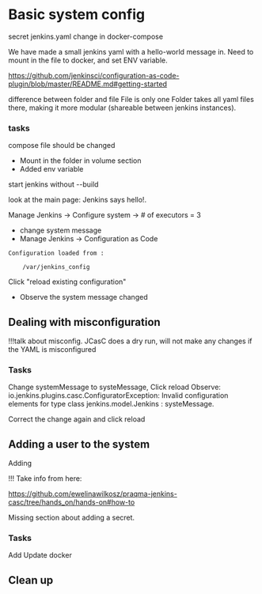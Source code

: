 # Basic system config

secret
jenkins.yaml
change in docker-compose

We have made a small jenkins yaml with a hello-world message in.
Need to mount in the file to docker, and set ENV variable.

https://github.com/jenkinsci/configuration-as-code-plugin/blob/master/README.md#getting-started

difference between folder and file
File is only one
Folder takes all yaml files there, making it more modular (shareable between jenkins instances).

### tasks

compose file should be changed

* Mount in the folder in volume section
* Added env variable

start jenkins without --build

look at the main page: Jenkins says hello!.

Manage Jenkins -> Configure system ->  	# of executors = 3

* change system message
* Manage Jenkins -> Configuration as Code

```text
Configuration loaded from :

    /var/jenkins_config
```
Click "reload existing configuration"

* Observe the system message changed

## Dealing with misconfiguration

!!!talk about misconfig. JCasC does a dry run, will not make any changes if the YAML is misconfigured

### Tasks

Change systemMessage to systeMessage,
Click reload
Observe:
io.jenkins.plugins.casc.ConfiguratorException: Invalid configuration elements for type class jenkins.model.Jenkins : systeMessage.

Correct the change again and click reload

## Adding a user to the system

Adding

!!! Take info from here:

https://github.com/ewelinawilkosz/praqma-jenkins-casc/tree/hands_on/hands-on#how-to

Missing section about adding a secret.

### Tasks

Add
Update docker

## Clean up